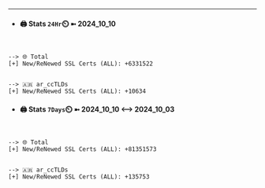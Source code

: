 

---
- #### 🖨️ **Stats** `24Hr`⏲️ ➼ 2024_10_10
```console


--> 🌐 Total
[+] New/ReNewed SSL Certs (ALL): +6331522


--> 🇦🇷 ar_ccTLDs
[+] New/ReNewed SSL Certs (ALL): +10634

```

- #### 🖨️ **Stats** `7Days`⏲️ ➼ 2024_10_10 <--> 2024_10_03
```console


--> 🌐 Total
[+] New/ReNewed SSL Certs (ALL): +81351573


--> 🇦🇷 ar_ccTLDs
[+] New/ReNewed SSL Certs (ALL): +135753

```

